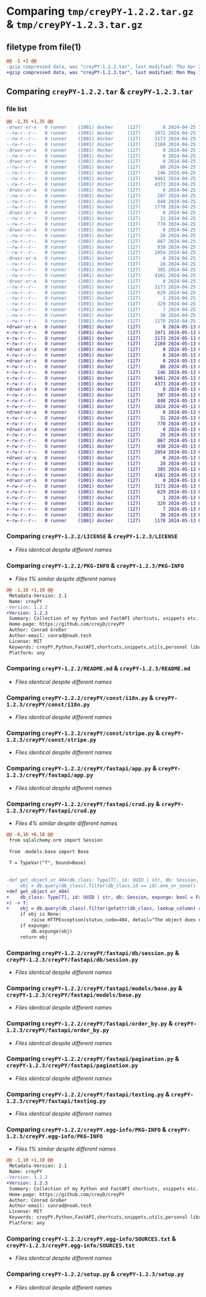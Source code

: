 # Comparing `tmp/creyPY-1.2.2.tar.gz` & `tmp/creyPY-1.2.3.tar.gz`

## filetype from file(1)

```diff
@@ -1 +1 @@
-gzip compressed data, was "creyPY-1.2.2.tar", last modified: Thu Apr 25 17:47:36 2024, max compression
+gzip compressed data, was "creyPY-1.2.3.tar", last modified: Mon May 13 09:23:08 2024, max compression
```

## Comparing `creyPY-1.2.2.tar` & `creyPY-1.2.3.tar`

### file list

```diff
@@ -1,35 +1,35 @@
-drwxr-xr-x   0 runner    (1001) docker     (127)        0 2024-04-25 17:47:36.069415 creyPY-1.2.2/
--rw-r--r--   0 runner    (1001) docker     (127)     1071 2024-04-25 17:47:21.000000 creyPY-1.2.2/LICENSE
--rw-r--r--   0 runner    (1001) docker     (127)     3173 2024-04-25 17:47:36.069415 creyPY-1.2.2/PKG-INFO
--rw-r--r--   0 runner    (1001) docker     (127)     2169 2024-04-25 17:47:21.000000 creyPY-1.2.2/README.md
-drwxr-xr-x   0 runner    (1001) docker     (127)        0 2024-04-25 17:47:36.065415 creyPY-1.2.2/creyPY/
--rw-r--r--   0 runner    (1001) docker     (127)        0 2024-04-25 17:47:21.000000 creyPY-1.2.2/creyPY/__init__.py
-drwxr-xr-x   0 runner    (1001) docker     (127)        0 2024-04-25 17:47:36.065415 creyPY-1.2.2/creyPY/const/
--rw-r--r--   0 runner    (1001) docker     (127)       88 2024-04-25 17:47:21.000000 creyPY-1.2.2/creyPY/const/__init__.py
--rw-r--r--   0 runner    (1001) docker     (127)      146 2024-04-25 17:47:21.000000 creyPY-1.2.2/creyPY/const/groups.py
--rw-r--r--   0 runner    (1001) docker     (127)     9461 2024-04-25 17:47:21.000000 creyPY-1.2.2/creyPY/const/i18n.py
--rw-r--r--   0 runner    (1001) docker     (127)     4373 2024-04-25 17:47:21.000000 creyPY-1.2.2/creyPY/const/stripe.py
-drwxr-xr-x   0 runner    (1001) docker     (127)        0 2024-04-25 17:47:36.069415 creyPY-1.2.2/creyPY/fastapi/
--rw-r--r--   0 runner    (1001) docker     (127)      207 2024-04-25 17:47:21.000000 creyPY-1.2.2/creyPY/fastapi/__init__.py
--rw-r--r--   0 runner    (1001) docker     (127)      848 2024-04-25 17:47:21.000000 creyPY-1.2.2/creyPY/fastapi/app.py
--rw-r--r--   0 runner    (1001) docker     (127)     1770 2024-04-25 17:47:21.000000 creyPY-1.2.2/creyPY/fastapi/crud.py
-drwxr-xr-x   0 runner    (1001) docker     (127)        0 2024-04-25 17:47:36.069415 creyPY-1.2.2/creyPY/fastapi/db/
--rw-r--r--   0 runner    (1001) docker     (127)       31 2024-04-25 17:47:21.000000 creyPY-1.2.2/creyPY/fastapi/db/__init__.py
--rw-r--r--   0 runner    (1001) docker     (127)      770 2024-04-25 17:47:21.000000 creyPY-1.2.2/creyPY/fastapi/db/session.py
-drwxr-xr-x   0 runner    (1001) docker     (127)        0 2024-04-25 17:47:36.069415 creyPY-1.2.2/creyPY/fastapi/models/
--rw-r--r--   0 runner    (1001) docker     (127)       28 2024-04-25 17:47:21.000000 creyPY-1.2.2/creyPY/fastapi/models/__init__.py
--rw-r--r--   0 runner    (1001) docker     (127)      867 2024-04-25 17:47:21.000000 creyPY-1.2.2/creyPY/fastapi/models/base.py
--rw-r--r--   0 runner    (1001) docker     (127)      930 2024-04-25 17:47:21.000000 creyPY-1.2.2/creyPY/fastapi/order_by.py
--rw-r--r--   0 runner    (1001) docker     (127)     2054 2024-04-25 17:47:21.000000 creyPY-1.2.2/creyPY/fastapi/pagination.py
-drwxr-xr-x   0 runner    (1001) docker     (127)        0 2024-04-25 17:47:36.069415 creyPY-1.2.2/creyPY/fastapi/schemas/
--rw-r--r--   0 runner    (1001) docker     (127)       28 2024-04-25 17:47:21.000000 creyPY-1.2.2/creyPY/fastapi/schemas/__init__.py
--rw-r--r--   0 runner    (1001) docker     (127)      385 2024-04-25 17:47:21.000000 creyPY-1.2.2/creyPY/fastapi/schemas/base.py
--rw-r--r--   0 runner    (1001) docker     (127)     4161 2024-04-25 17:47:21.000000 creyPY-1.2.2/creyPY/fastapi/testing.py
-drwxr-xr-x   0 runner    (1001) docker     (127)        0 2024-04-25 17:47:36.069415 creyPY-1.2.2/creyPY.egg-info/
--rw-r--r--   0 runner    (1001) docker     (127)     3173 2024-04-25 17:47:36.000000 creyPY-1.2.2/creyPY.egg-info/PKG-INFO
--rw-r--r--   0 runner    (1001) docker     (127)      629 2024-04-25 17:47:36.000000 creyPY-1.2.2/creyPY.egg-info/SOURCES.txt
--rw-r--r--   0 runner    (1001) docker     (127)        1 2024-04-25 17:47:36.000000 creyPY-1.2.2/creyPY.egg-info/dependency_links.txt
--rw-r--r--   0 runner    (1001) docker     (127)      329 2024-04-25 17:47:36.000000 creyPY-1.2.2/creyPY.egg-info/requires.txt
--rw-r--r--   0 runner    (1001) docker     (127)        7 2024-04-25 17:47:36.000000 creyPY-1.2.2/creyPY.egg-info/top_level.txt
--rw-r--r--   0 runner    (1001) docker     (127)       38 2024-04-25 17:47:36.069415 creyPY-1.2.2/setup.cfg
--rw-r--r--   0 runner    (1001) docker     (127)     1170 2024-04-25 17:47:21.000000 creyPY-1.2.2/setup.py
+drwxr-xr-x   0 runner    (1001) docker     (127)        0 2024-05-13 09:23:08.630702 creyPY-1.2.3/
+-rw-r--r--   0 runner    (1001) docker     (127)     1071 2024-05-13 09:22:54.000000 creyPY-1.2.3/LICENSE
+-rw-r--r--   0 runner    (1001) docker     (127)     3173 2024-05-13 09:23:08.630702 creyPY-1.2.3/PKG-INFO
+-rw-r--r--   0 runner    (1001) docker     (127)     2169 2024-05-13 09:22:54.000000 creyPY-1.2.3/README.md
+drwxr-xr-x   0 runner    (1001) docker     (127)        0 2024-05-13 09:23:08.626702 creyPY-1.2.3/creyPY/
+-rw-r--r--   0 runner    (1001) docker     (127)        0 2024-05-13 09:22:54.000000 creyPY-1.2.3/creyPY/__init__.py
+drwxr-xr-x   0 runner    (1001) docker     (127)        0 2024-05-13 09:23:08.630702 creyPY-1.2.3/creyPY/const/
+-rw-r--r--   0 runner    (1001) docker     (127)       88 2024-05-13 09:22:54.000000 creyPY-1.2.3/creyPY/const/__init__.py
+-rw-r--r--   0 runner    (1001) docker     (127)      146 2024-05-13 09:22:54.000000 creyPY-1.2.3/creyPY/const/groups.py
+-rw-r--r--   0 runner    (1001) docker     (127)     9461 2024-05-13 09:22:54.000000 creyPY-1.2.3/creyPY/const/i18n.py
+-rw-r--r--   0 runner    (1001) docker     (127)     4373 2024-05-13 09:22:54.000000 creyPY-1.2.3/creyPY/const/stripe.py
+drwxr-xr-x   0 runner    (1001) docker     (127)        0 2024-05-13 09:23:08.630702 creyPY-1.2.3/creyPY/fastapi/
+-rw-r--r--   0 runner    (1001) docker     (127)      207 2024-05-13 09:22:54.000000 creyPY-1.2.3/creyPY/fastapi/__init__.py
+-rw-r--r--   0 runner    (1001) docker     (127)      848 2024-05-13 09:22:54.000000 creyPY-1.2.3/creyPY/fastapi/app.py
+-rw-r--r--   0 runner    (1001) docker     (127)     1824 2024-05-13 09:22:54.000000 creyPY-1.2.3/creyPY/fastapi/crud.py
+drwxr-xr-x   0 runner    (1001) docker     (127)        0 2024-05-13 09:23:08.630702 creyPY-1.2.3/creyPY/fastapi/db/
+-rw-r--r--   0 runner    (1001) docker     (127)       31 2024-05-13 09:22:54.000000 creyPY-1.2.3/creyPY/fastapi/db/__init__.py
+-rw-r--r--   0 runner    (1001) docker     (127)      770 2024-05-13 09:22:54.000000 creyPY-1.2.3/creyPY/fastapi/db/session.py
+drwxr-xr-x   0 runner    (1001) docker     (127)        0 2024-05-13 09:23:08.630702 creyPY-1.2.3/creyPY/fastapi/models/
+-rw-r--r--   0 runner    (1001) docker     (127)       28 2024-05-13 09:22:54.000000 creyPY-1.2.3/creyPY/fastapi/models/__init__.py
+-rw-r--r--   0 runner    (1001) docker     (127)      867 2024-05-13 09:22:54.000000 creyPY-1.2.3/creyPY/fastapi/models/base.py
+-rw-r--r--   0 runner    (1001) docker     (127)      930 2024-05-13 09:22:54.000000 creyPY-1.2.3/creyPY/fastapi/order_by.py
+-rw-r--r--   0 runner    (1001) docker     (127)     2054 2024-05-13 09:22:54.000000 creyPY-1.2.3/creyPY/fastapi/pagination.py
+drwxr-xr-x   0 runner    (1001) docker     (127)        0 2024-05-13 09:23:08.630702 creyPY-1.2.3/creyPY/fastapi/schemas/
+-rw-r--r--   0 runner    (1001) docker     (127)       28 2024-05-13 09:22:54.000000 creyPY-1.2.3/creyPY/fastapi/schemas/__init__.py
+-rw-r--r--   0 runner    (1001) docker     (127)      385 2024-05-13 09:22:54.000000 creyPY-1.2.3/creyPY/fastapi/schemas/base.py
+-rw-r--r--   0 runner    (1001) docker     (127)     4161 2024-05-13 09:22:54.000000 creyPY-1.2.3/creyPY/fastapi/testing.py
+drwxr-xr-x   0 runner    (1001) docker     (127)        0 2024-05-13 09:23:08.630702 creyPY-1.2.3/creyPY.egg-info/
+-rw-r--r--   0 runner    (1001) docker     (127)     3173 2024-05-13 09:23:08.000000 creyPY-1.2.3/creyPY.egg-info/PKG-INFO
+-rw-r--r--   0 runner    (1001) docker     (127)      629 2024-05-13 09:23:08.000000 creyPY-1.2.3/creyPY.egg-info/SOURCES.txt
+-rw-r--r--   0 runner    (1001) docker     (127)        1 2024-05-13 09:23:08.000000 creyPY-1.2.3/creyPY.egg-info/dependency_links.txt
+-rw-r--r--   0 runner    (1001) docker     (127)      329 2024-05-13 09:23:08.000000 creyPY-1.2.3/creyPY.egg-info/requires.txt
+-rw-r--r--   0 runner    (1001) docker     (127)        7 2024-05-13 09:23:08.000000 creyPY-1.2.3/creyPY.egg-info/top_level.txt
+-rw-r--r--   0 runner    (1001) docker     (127)       38 2024-05-13 09:23:08.630702 creyPY-1.2.3/setup.cfg
+-rw-r--r--   0 runner    (1001) docker     (127)     1170 2024-05-13 09:22:54.000000 creyPY-1.2.3/setup.py
```

### Comparing `creyPY-1.2.2/LICENSE` & `creyPY-1.2.3/LICENSE`

 * *Files identical despite different names*

### Comparing `creyPY-1.2.2/PKG-INFO` & `creyPY-1.2.3/PKG-INFO`

 * *Files 1% similar despite different names*

```diff
@@ -1,10 +1,10 @@
 Metadata-Version: 2.1
 Name: creyPY
-Version: 1.2.2
+Version: 1.2.3
 Summary: Collection of my Python and FastAPI shortcuts, snippets etc.
 Home-page: https://github.com/creyD/creyPY
 Author: Conrad Großer
 Author-email: conrad@noah.tech
 License: MIT
 Keywords: creyPY,Python,FastAPI,shortcuts,snippets,utils,personal library
 Platform: any
```

### Comparing `creyPY-1.2.2/README.md` & `creyPY-1.2.3/README.md`

 * *Files identical despite different names*

### Comparing `creyPY-1.2.2/creyPY/const/i18n.py` & `creyPY-1.2.3/creyPY/const/i18n.py`

 * *Files identical despite different names*

### Comparing `creyPY-1.2.2/creyPY/const/stripe.py` & `creyPY-1.2.3/creyPY/const/stripe.py`

 * *Files identical despite different names*

### Comparing `creyPY-1.2.2/creyPY/fastapi/app.py` & `creyPY-1.2.3/creyPY/fastapi/app.py`

 * *Files identical despite different names*

### Comparing `creyPY-1.2.2/creyPY/fastapi/crud.py` & `creyPY-1.2.3/creyPY/fastapi/crud.py`

 * *Files 4% similar despite different names*

```diff
@@ -6,16 +6,18 @@
 from sqlalchemy.orm import Session
 
 from .models.base import Base
 
 T = TypeVar("T", bound=Base)
 
 
-def get_object_or_404(db_class: Type[T], id: UUID | str, db: Session, expunge: bool = False) -> T:
-    obj = db.query(db_class).filter(db_class.id == id).one_or_none()
+def get_object_or_404(
+    db_class: Type[T], id: UUID | str, db: Session, expunge: bool = False, lookup_column: str = "id"
+) -> T:
+    obj = db.query(db_class).filter(getattr(db_class, lookup_column) == id).one_or_none()
     if obj is None:
         raise HTTPException(status_code=404, detail="The object does not exist.")
     if expunge:
         db.expunge(obj)
     return obj
```

### Comparing `creyPY-1.2.2/creyPY/fastapi/db/session.py` & `creyPY-1.2.3/creyPY/fastapi/db/session.py`

 * *Files identical despite different names*

### Comparing `creyPY-1.2.2/creyPY/fastapi/models/base.py` & `creyPY-1.2.3/creyPY/fastapi/models/base.py`

 * *Files identical despite different names*

### Comparing `creyPY-1.2.2/creyPY/fastapi/order_by.py` & `creyPY-1.2.3/creyPY/fastapi/order_by.py`

 * *Files identical despite different names*

### Comparing `creyPY-1.2.2/creyPY/fastapi/pagination.py` & `creyPY-1.2.3/creyPY/fastapi/pagination.py`

 * *Files identical despite different names*

### Comparing `creyPY-1.2.2/creyPY/fastapi/testing.py` & `creyPY-1.2.3/creyPY/fastapi/testing.py`

 * *Files identical despite different names*

### Comparing `creyPY-1.2.2/creyPY.egg-info/PKG-INFO` & `creyPY-1.2.3/creyPY.egg-info/PKG-INFO`

 * *Files 1% similar despite different names*

```diff
@@ -1,10 +1,10 @@
 Metadata-Version: 2.1
 Name: creyPY
-Version: 1.2.2
+Version: 1.2.3
 Summary: Collection of my Python and FastAPI shortcuts, snippets etc.
 Home-page: https://github.com/creyD/creyPY
 Author: Conrad Großer
 Author-email: conrad@noah.tech
 License: MIT
 Keywords: creyPY,Python,FastAPI,shortcuts,snippets,utils,personal library
 Platform: any
```

### Comparing `creyPY-1.2.2/creyPY.egg-info/SOURCES.txt` & `creyPY-1.2.3/creyPY.egg-info/SOURCES.txt`

 * *Files identical despite different names*

### Comparing `creyPY-1.2.2/setup.py` & `creyPY-1.2.3/setup.py`

 * *Files identical despite different names*

